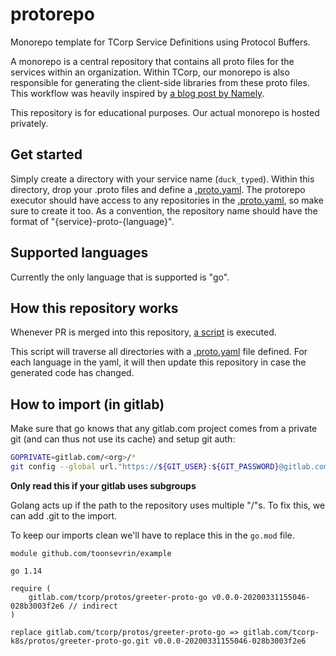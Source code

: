 # protorepo
Monorepo template for TCorp Service Definitions using Protocol Buffers. 


A monorepo is a central repository that contains all proto files for the services within an organization.
Within TCorp, our monorepo is also responsible for generating the client-side libraries from these proto files.
This workflow was heavily inspired by [a blog post by Namely](https://medium.com/namely-labs/how-we-build-grpc-services-at-namely-52a3ae9e7c35).

This repository is for educational purposes. Our actual monorepo is hosted privately.

## Get started
Simply create a directory with your service name (`duck_typed`). 
Within this directory, drop your .proto files and define a [.proto.yaml](greeter/.proto.yaml). 
The protorepo executor should have access to any repositories in the [.proto.yaml](greeter/.proto.yaml), so make sure to create it too.
As a convention, the repository name should have the format of "{service}-proto-{language}".

## Supported languages
Currently the only language that is supported is "go".

## How this repository works
Whenever PR is merged into this repository, [a script](main.go) is executed.

This script will traverse all directories with a [.proto.yaml](greeter/.proto.yaml) file defined. For each language
in the yaml, it will then update this repository in case the generated code has changed.


## How to import (in gitlab)
Make sure that go knows that any gitlab.com project comes from a private git (and can thus not use its  cache) and setup git auth:
```bash
GOPRIVATE=gitlab.com/<org>/*
git config --global url."https://${GIT_USER}:${GIT_PASSWORD}@gitlab.com" .insteadOf "https://gitlab.com"
```

**Only read this if your gitlab uses subgroups**

Golang acts up if the path to the repository uses multiple "/"s. To fix this, we can add .git to the import.

To keep our imports clean we'll have to replace this in the `go.mod` file.

```
module github.com/toonsevrin/example

go 1.14

require (
	gitlab.com/tcorp/protos/greeter-proto-go v0.0.0-20200331155046-028b3003f2e6 // indirect
)

replace gitlab.com/tcorp/protos/greeter-proto-go => gitlab.com/tcorp-k8s/protos/greeter-proto-go.git v0.0.0-20200331155046-028b3003f2e6
```

